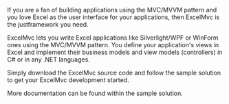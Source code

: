 If you are a fan of building applications using the MVC/MVVM pattern and you love Excel as the user interface for
your applications, then ExcelMvc is the justframework you need.

ExcelMvc lets you write Excel applications like Silverlight/WPF or WinForm ones using the MVC/MVVM pattern. You
define your application's views in Excel and implement their business models and view models (controllers) in C#
or in any .NET languages.

Simply download the ExcelMvc source code and follow the sample solution to get your ExcelMvc development started.

More documentation can be found within the sample solution.
